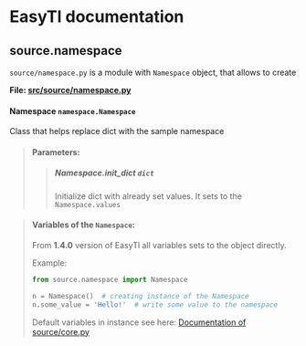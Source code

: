 # EasyTl documentation

## source.namespace
`source/namespace.py` is a module with `Namespace` object, that allows to create 

**File: [src/source/namespace.py](../../src/source/namespace.py)**

#### Namespace `namespace.Namespace`
Class that helps replace dict with the sample namespace

> #### Parameters:
>
>> ##### Namespace.init\_dict `dict`
>> Initialize dict with already set values.
>> It sets to the `Namespace.values`

> #### Variables of the `Namespace`:
> From **1.4.0** version of EasyTl all variables sets to the object directly.
> 
> Example:
> ```python
> from source.namespace import Namespace
> 
> n = Namespace()  # creating instance of the Namespace
> n.some_value = 'Hello!'  # write some value to the namespace
> ```
> 
> Default variables in instance see here: [Documentation of source/core.py](../core.md#instancenamespace-sourcenamespacenamespace)
